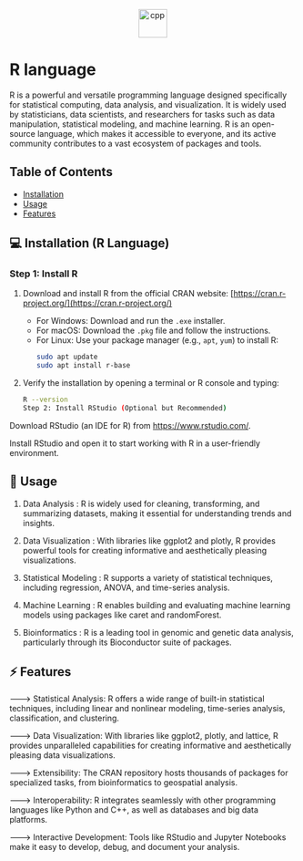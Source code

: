 <p align="center">                   
 <img align="top" alt="cpp" width="50px" src="https://skillicons.dev/icons?i=r" />
</p>

# R language

R is a powerful and versatile programming language designed specifically for statistical computing, data analysis, and visualization. It is widely used by statisticians, data scientists, and researchers for tasks such as data manipulation, statistical modeling, and machine learning. R is an open-source language, which makes it accessible to everyone, and its active community contributes to a vast ecosystem of packages and tools.
## Table of Contents

- [Installation](#installation)
- [Usage](#usage)
- [Features](#features)
## 💻 Installation (R Language)

### Step 1: Install R

1. Download and install R from the official CRAN website: [https://cran.r-project.org/](https://cran.r-project.org/)
   - For Windows: Download and run the `.exe` installer.
   - For macOS: Download the `.pkg` file and follow the instructions.
   - For Linux: Use your package manager (e.g., `apt`, `yum`) to install R:
     ```bash
     sudo apt update
     sudo apt install r-base
     ```

2. Verify the installation by opening a terminal or R console and typing:
   ```bash
   R --version
   Step 2: Install RStudio (Optional but Recommended)

Download RStudio (an IDE for R) from https://www.rstudio.com/.

Install RStudio and open it to start working with R in a user-friendly environment.
## 📝 Usage 

1. Data Analysis :
R is widely used for cleaning, transforming, and summarizing datasets, making it essential for understanding trends and insights.

2. Data Visualization :
With libraries like ggplot2 and plotly, R provides powerful tools for creating informative and aesthetically pleasing visualizations.

3. Statistical Modeling :
R supports a variety of statistical techniques, including regression, ANOVA, and time-series analysis.

4. Machine Learning :
R enables building and evaluating machine learning models using packages like caret and randomForest.
5. Bioinformatics :
R is a leading tool in genomic and genetic data analysis, particularly through its Bioconductor suite of packages.

## ⚡ Features 
---> Statistical Analysis: R offers a wide range of built-in statistical techniques, including linear and nonlinear modeling, time-series analysis, classification, and clustering.

---> Data Visualization: With libraries like ggplot2, plotly, and lattice, R provides unparalleled capabilities for creating informative and aesthetically pleasing data visualizations.

---> Extensibility: The CRAN repository hosts thousands of packages for specialized tasks, from bioinformatics to geospatial analysis.

---> Interoperability: R integrates seamlessly with other programming languages like Python and C++, as well as databases and big data platforms.

---> Interactive Development: Tools like RStudio and Jupyter Notebooks make it easy to develop, debug, and document your analysis.
